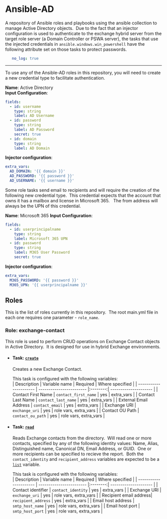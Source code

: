 # Ansible-AD

A repository of Ansible roles and playbooks using the ansible collection to manage Active Directory objects.&nbsp; Due to the fact that an injector configuration is used to authenticate to the exchange hybrid server from the target role server (a Domain Controller or PSWA server), the tasks that use the injected credentials in ```ansible.windows.win_powershell``` have the following attribute set on those tasks to protect passwords.

```yaml
   no_log: true
```

---

 To use any of the Ansible-AD roles in this repository, you will need to create a new credential type to facilitate authentication.

**Name**: Active Directory  
**Input Configuration**:
  
   ```yaml
   fields:
     - id: username
       type: string
       label: AD Username
     - id: password
       type: string
       label: AD Password
       secret: true
     - id: domain
       type: string
       label: AD Domain
   ```

**Injector configuration**:

   ```yaml
   extra_vars:
     AD_DOMAIN: '{{ domain }}'
     AD_PASSWORD: '{{ password }}'
     AD_USERNAME: '{{ username }}'
   ```

Some role tasks send email to recipients and will require the creation of the following new credential type.&nbsp; This credential expects that the account that owns it has a mailbox and license in Microsoft 365. &nbsp; The from address will always be the UPN of this credential.

**Name**: Microsoft 365
**Input Configuration**:
  
   ```yaml
   fields:
     - id: userprincipalname
       type: string
       label: Microsoft 365 UPN
     - id: password
       type: string
       label: M365 User Password
       secret: true
   ```

**Injector configuration**:

   ```yaml
   extra_vars:
     M365_PASSWORD: '{{ password }}'
     M365_UPN: '{{ userprincipalname }}'
   ```

## Roles

This is the list of roles currently in this repository.&nbsp; The root main.yml file in each one requires one parameter - ```role_name```.

### Role: exchange-contact

This role is used to perform CRUD operations on Exchange Contact objects in Active Directory.&nbsp; It is designed for use in hybrid Exchange environments.

- #### Task: [`create`](exchange-contact/create/)

   Creates a new Exchange Contact.  

   This task is configured with the following variables:  
   | Description            | Variable name            | Required | Where specified       |
   | ---------------------- | ------------------------ |:--------:| --------------------- |
   | Contact First Name     | ```contact_first_name``` | yes      | extra_vars            |
   | Contact Last Name      | ```contact_last_name```  | yes      | extra_vars            |
   | External Email Address | ```contact_email```      | yes      | extra_vars            |
   | Exchange URI           | ```exchange_uri```       | yes      | role vars, extra_vars |
   | Contact OU Path        | ```contact_ou_path```    | yes      | role vars, extra_vars |

- #### Task: [`read`](exchange-contact/read/)

   Reads Exchange contacts from the directory.&nbsp; Will read one or more contacts, specified by any of the following identity values: Name, Alias, Distinguished name, Canonical DN, Email Address, or GUID.&nbsp; One or more recipients can be specified to recieve the report.&nbsp; Both the ```contact_identity``` and ```recipient_address``` variables are expected to be a [`list`](https://docs.ansible.com/ansible/latest/user_guide/playbooks_variables.html#list-variables) variable.  

   This task is configured with the following variables:  
   | Description            | Variable name            | Required | Where specified       |
   | ---------------------- | ------------------------ |:--------:| --------------------- |
   | Contact identifier     | ```contact_identity```   | yes      | extra_vars            |
   | Exchange URI           | ```exchange_uri```       | yes      | role vars, extra_vars |
   | Recipient email address| ```recipient_address```  | yes      | extra_vars            |
   | Email host address     | ```smtp_host_name```     | yes      | role vars, extra_vars |
   | Email host port        | ```smtp_host_port```     | yes      | role vars, extra_vars |
